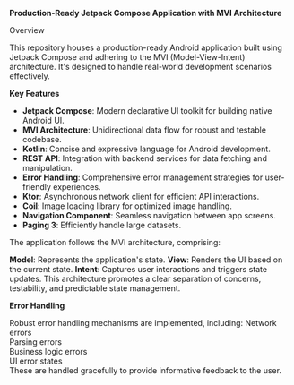 **Production-Ready Jetpack Compose Application with MVI Architecture**

Overview

This repository houses a production-ready Android application built using Jetpack Compose and adhering to the MVI (Model-View-Intent) architecture. It's designed to handle real-world development scenarios effectively.

**Key Features**

* **Jetpack Compose**: Modern declarative UI toolkit for building native Android UI.
* **MVI Architecture**: Unidirectional data flow for robust and testable codebase.
* **Kotlin**: Concise and expressive language for Android development.
* **REST API**: Integration with backend services for data fetching and manipulation.
* **Error Handling**: Comprehensive error management strategies for user-friendly experiences.
* **Ktor**: Asynchronous network client for efficient API interactions.
* **Coil**: Image loading library for optimized image handling.
* **Navigation Component**: Seamless navigation between app screens.
* **Paging 3**: Efficiently handle large datasets.

The application follows the MVI architecture, comprising:

**Model**: Represents the application's state.
**View**: Renders the UI based on the current state.
**Intent**: Captures user interactions and triggers state updates.
This architecture promotes a clear separation of concerns, testability, and predictable state management.

**Error Handling**

Robust error handling mechanisms are implemented, including:
Network errors <br />
Parsing errors <br />
Business logic errors <br />
UI error states <br />
These are handled gracefully to provide informative feedback to the user.
